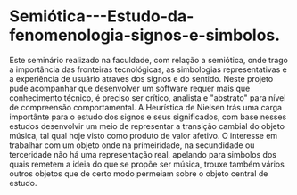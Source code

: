 # Semiótica---Estudo-da-fenomenologia-signos-e-simbolos.


Este seminário realizado na faculdade, com relação a semiótica, onde trago a importância das fronteiras tecnológicas, as simbologias representativas e a experiência  de usuário atraves dos signos e do sentido.
Neste projeto pude acompanhar que desenvolver um software requer mais que conhecimento técnico, é preciso ser crítico, analista e "abstrato" para nível de compreensão comportamental. A Heurística de Nielsen trás uma carga importânte para o estudo dos signos e seus significados, com base nesses estudos desenvolvir um meio de representar a transição cambial do objeto música, tal qual hoje visto como produto de valor afetivo. O interesse em trabalhar com um objeto onde na primeiridade, na secundidade ou terceridade não há uma representação real, apelando para simbolos dos quais remetem a ideia do que se propõe ser música, trouxe também vários outros objetos que de certo modo permeiam sobre o objeto central de estudo.  
